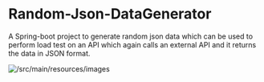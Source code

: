 # Random-Json-DataGenerator
A Spring-boot project to generate random json data which can be used to perform load test on an API which again calls an external API and it  returns the data 
in JSON format.


![/src/main/resources/images](randomData1.jpg)


